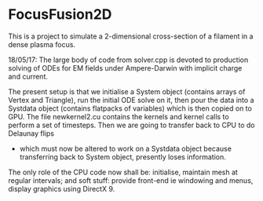 # FocusFusion2D
This is a project to simulate a 2-dimensional cross-section of a filament in a dense plasma focus. 

18/05/17:
The large body of code from solver.cpp is devoted to production solving of ODEs for EM fields under Ampere-Darwin
with implicit charge and current.

The present setup is that we initialise a System object (contains arrays of Vertex and Triangle), run the initial ODE solve on it, 
then pour the data into a Systdata object (contains flatpacks of variables) which is then copied on to GPU. The file newkernel2.cu
contains the kernels and kernel calls to perform a set of timesteps. Then we are going to transfer back to CPU to do Delaunay flips
- which must now be altered to work on a Systdata object because transferring back to System object, presently loses information.

The only role of the CPU code now shall be: initialise, maintain mesh at regular intervals;
and soft stuff: provide front-end ie windowing and menus, display graphics using DirectX 9.
